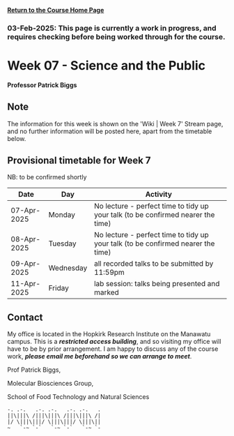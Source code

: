 **[Return to the Course Home Page](../index.html)**

### 03-Feb-2025: This page is currently a work in progress, and requires checking before being worked through for the course.

# Week 07 - Science and the Public

**Professor Patrick Biggs**

## Note

The information for this week is shown on the 'Wiki \| Week 7' Stream page, and no further information will be posted here, apart from the timetable below.


## Provisional timetable for Week 7

NB: to be confirmed shortly

| Date 	| Day 	| Activity 	|
|---	|---	|---	|
| 07-Apr-2025 	| Monday 	| No lecture - perfect time to tidy up your talk (to be confirmed nearer the time) 	|
| 08-Apr-2025 	| Tuesday 	| No lecture - perfect time to tidy up your talk (to be confirmed nearer the time) 	|
| 09-Apr-2025 	| Wednesday 	| all recorded talks to be submitted by 11:59pm 	|
| 11-Apr-2025	| Friday 	| lab session: talks being presented and marked  	|


## Contact

My office is located in the Hopkirk Research Institute on the Manawatu campus.  This is a _**restricted access building**_, and so visiting my office will have to be by prior arrangement.  I am happy to discuss any of the course work, _**please email me beforehand so we can arrange to meet**_.

Prof Patrick Biggs,

Molecular Biosciences Group,

School of Food Technology and Natural Sciences

```
-. .-.   .-. .-.   .-. .-.   .
||\|||\ /|||\|||\ /|||\|||\ /|
|/ \|||\|||/ \|||\|||/ \|||\||
~   `-~ `-`   `-~ `-`   `-~ `-
```

